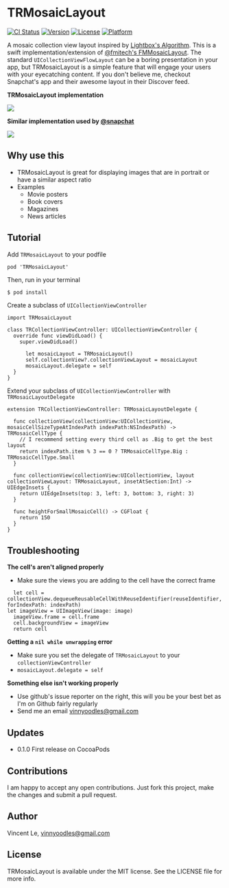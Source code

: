 # TRMosaicLayout

[![CI Status](http://img.shields.io/travis/vinnyoodles/TRMosaicLayout.svg?style=flat)](https://travis-ci.org/vinnyoodles/TRMosaicLayout)
[![Version](https://img.shields.io/cocoapods/v/TRMosaicLayout.svg?style=flat)](http://cocoapods.org/pods/TRMosaicLayout)
[![License](https://img.shields.io/cocoapods/l/TRMosaicLayout.svg?style=flat)](http://cocoapods.org/pods/TRMosaicLayout)
[![Platform](https://img.shields.io/cocoapods/p/TRMosaicLayout.svg?style=flat)](http://cocoapods.org/pods/TRMosaicLayout)

A mosaic collection view layout inspired by [Lightbox's Algorithm](http://blog.vjeux.com/2012/image/image-layout-algorithm-lightbox.html). This is a swift implementation/extension of [@fmitech's FMMosaicLayout](https://github.com/fmitech/FMMosaicLayout). The standard `UICollectionViewFlowLayout` can be a boring presentation in your app, but TRMosaicLayout is a simple feature that will engage your users with your eyecatching content. If you don't believe me, checkout Snapchat's app and
their awesome layout in their Discover feed.

**TRMosaicLayout implementation**

<img src="Demo/demo.gif"/>

**Similar implementation used by [@snapchat](https://github.com/snapchat)**

<img src="Demo/snapchat.gif"/>

## Why use this
* TRMosaicLayout is great for displaying images that are in portrait or have a similar aspect ratio
* Examples
  * Movie posters
  * Book covers
  * Magazines
  * News articles

## Tutorial

Add `TRMosaicLayout` to your podfile
```
pod 'TRMosaicLayout'
```

Then, run in your terminal
```
$ pod install 
```

Create a subclass of `UICollectionViewController`
```
import TRMosaicLayout

class TRCollectionViewController: UICollectionViewController {
  override func viewDidLoad() {
    super.viewDidLoad()

      let mosaicLayout = TRMosaicLayout()
      self.collectionView?.collectionViewLayout = mosaicLayout
      mosaicLayout.delegate = self
  }
}
```

Extend your subclass of `UICollectionViewController` with `TRMosaicLayoutDelegate`
```
extension TRCollectionViewController: TRMosaicLayoutDelegate {

  func collectionView(collectionView:UICollectionView, mosaicCellSizeTypeAtIndexPath indexPath:NSIndexPath) -> TRMosaicCellType {
    // I recommend setting every third cell as .Big to get the best layout
    return indexPath.item % 3 == 0 ? TRMosaicCellType.Big : TRMosaicCellType.Small
  }

  func collectionView(collectionView:UICollectionView, layout collectionViewLayout: TRMosaicLayout, insetAtSection:Int) -> UIEdgeInsets {
    return UIEdgeInsets(top: 3, left: 3, bottom: 3, right: 3)
  }

  func heightForSmallMosaicCell() -> CGFloat {
    return 150
  }
}
```

## Troubleshooting

**The cell's aren't aligned properly**
* Make sure the views you are adding to the cell have the correct frame
 
```
  let cell = collectionView.dequeueReusableCellWithReuseIdentifier(reuseIdentifier, forIndexPath: indexPath)
let imageView = UIImageView(image: image)
  imageView.frame = cell.frame
  cell.backgroundView = imageView
  return cell
```

**Getting a `nil while unwrapping` error**
* Make sure you set the delegate of `TRMosaicLayout` to your `collectionViewController`
* `mosaicLayout.delegate = self`

**Something else isn't working properly**
* Use github's issue reporter on the right, this will you be your best bet as I'm on Github fairly regularly
* Send me an email vinnyoodles@gmail.com

## Updates
  * 0.1.0 First release on CocoaPods

## Contributions

  I am happy to accept any open contributions. Just fork this project, make the changes and submit a pull request.

## Author

  Vincent Le, vinnyoodles@gmail.com

## License

  TRMosaicLayout is available under the MIT license. See the LICENSE file for more info.
